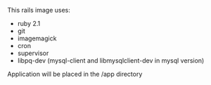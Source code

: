 This rails image uses:

- ruby 2.1
- git
- imagemagick
- cron
- supervisor
- libpq-dev (mysql-client and libmysqlclient-dev in mysql version)

Application will be placed in the /app directory

